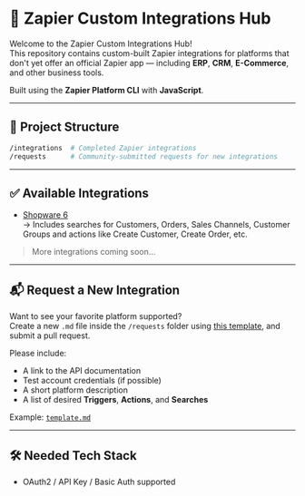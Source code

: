 # 🔌 Zapier Custom Integrations Hub

Welcome to the Zapier Custom Integrations Hub!  
This repository contains custom-built Zapier integrations for platforms that don't yet offer an official Zapier app — including **ERP**, **CRM**, **E-Commerce**, and other business tools.

Built using the **Zapier Platform CLI** with **JavaScript**.

---

## 📁 Project Structure

```bash
/integrations  # Completed Zapier integrations
/requests      # Community-submitted requests for new integrations
```

---

## ✅ Available Integrations

- [Shopware 6](./integrations/shopwarev6)  
→ Includes searches for Customers, Orders, Sales Channels, Customer Groups and actions like Create Customer, Create Order, etc.

> More integrations coming soon...

---

## 📬 Request a New Integration

Want to see your favorite platform supported?  
Create a new `.md` file inside the `/requests` folder using [this template](./requests/template.md), and submit a pull request.

Please include:
- A link to the API documentation
- Test account credentials (if possible)
- A short platform description
- A list of desired **Triggers**, **Actions**, and **Searches**

Example: [`template.md`](./requests/template.md)

---

## 🛠️ Needed Tech Stack

- OAuth2 / API Key / Basic Auth supported
